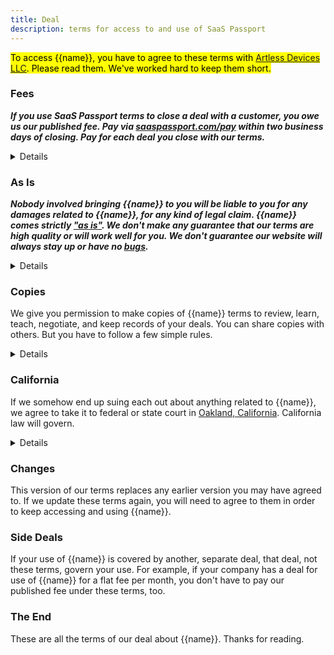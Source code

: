 ```yaml
---
title: Deal
description: terms for access to and use of SaaS Passport
---
```


<mark>To access {{name}}, you have to agree to these terms with [Artless Devices LLC](https://artlessdevices.com/). Please read them. We've worked hard to keep them short.</mark>

<h3 id="fees">Fees</h3>

***If you use SaaS Passport terms to close a deal with a customer, you owe us our published fee. Pay via [saaspassport.com/pay](https://saaspassport.com/pay) within two business days of closing.  Pay for each deal you close with our terms.***

<details markdown="1">
This isn't a donation. It isn't a [tip](https://en.wikipedia.org/wiki/Gratuity). You owe us the money. That is our deal. But practically speaking, you are [on your honor](https://en.wikipedia.org/wiki/Honor_system). We're not going to lock down our terms, cripple them with [DRM](https://en.wikipedia.org/wiki/Digital_rights_management), or surveil our customers like secret police. We're going to make you click "Agree", and then we're going to trust you.

Our fee applies whether you close a deal on our terms verbatim, use our terms and make changes, or copy big chunks of our terms into your own. If you learn things from reading our terms, you obviously don't owe us any money for using what you learned. If you write your own, new terms partly inspired by ours, Godspeed. It's what we did.
</details>

<h3 id="as-is">As Is</h3>

***Nobody involved bringing {{name}} to you will be liable to you for any damages related to {{name}}, for any kind of legal claim. {{name}} comes strictly ["as is"](https://en.wikipedia.org/wiki/As_is). We don't make any guarantee that our terms are high quality or will work well for you. We don't guarantee our website will always stay up or have no [bugs](https://en.wikipedia.org/wiki/Software_bug).***

<details markdown="1">
We're selling forms here, [not any kind of attorney-client relationship](https://notlegaladvice.law). Even if you reach out to us with [feedback](/contribute) or [questions](/contact), we won't be responsible to you as a lawyer would. We do recommend you hire a good lawyer, even just to make sure {{name}} fits your business. We know too many of you can't.
</details>

<h3 id="copies">Copies</h3>

We give you permission to make copies of {{name}} terms to review, learn, teach, negotiate, and keep records of your deals. You can share copies with others. But you have to follow a few simple rules.

<details markdown="1">
If you make changes to {{name}} terms, other than just to fill them out as directed, clarify that your terms aren't the same as {{name}} anymore. If you can add a note that your terms are "based on {{name}}" or "derived from {{name}}" where readers will be likely to see and notice, do so. Otherwise, remove all mention of "{{name}}" and "{{website}}" from your copy.

Don't remove any of our notes about copyrights, trademarks, licenses, or other legal terms that apply to our work. Where our terms go, those notes must go.

Don't republish our terms, especially on the open Internet. People who want our terms should come to {{website}}, not try an end run around these terms by accessing copies you posted elsewhere. Don't share our terms with anyone privately who you believe plans to use without paying us.
</details>

<h3 id="california">California</h3>

If we somehow end up suing each out about anything related to {{name}}, we agree to take it to federal or state court in [Oakland, California](https://en.wikipedia.org/wiki/Oakland,_California). California law will govern.

<details markdown="1">
We know you're not all in Oakland. But we can't really know what these terms mean, or whether they'll work, without pinning down what law applies. There are also a lot of you, everywhere, and just one of us. If you could sue us in a thousand different places, we could end up spending all our precious closing fees on plane tickets, lawyers, and translators. And then some.
</details>

<h3 id="changes">Changes</h3>

This version of our terms replaces any earlier version you may have agreed to. If we update these terms again, you will need to agree to them in order to keep accessing and using {{name}}.

<h3 id="side-deals">Side Deals</h3>

If your use of {{name}} is covered by another, separate deal, that deal, not these terms, govern your use.  For example, if your company has a deal for use of {{name}} for a flat fee per month, you don't have to pay our published fee under these terms, too.

<h3 id="the-end">The End</h3>

These are all the terms of our deal about {{name}}.  Thanks for reading.
